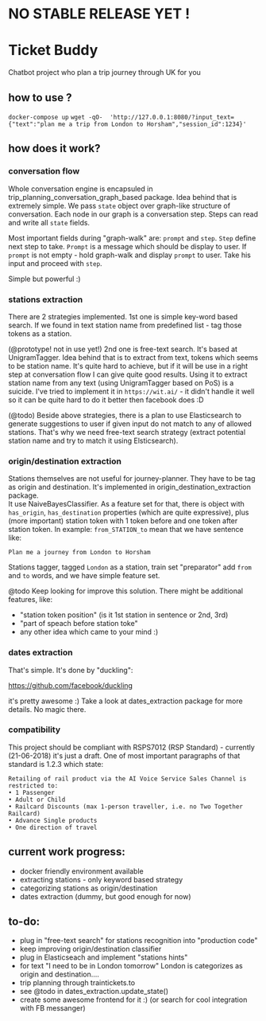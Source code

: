 # NO STABLE RELEASE YET !

# Ticket Buddy
Chatbot project who plan a trip journey through UK for you

## how to use ?

`docker-compose up`
`wget -qO-  'http://127.0.0.1:8080/?input_text={"text":"plan me a trip from London to Horsham","session_id":1234}'`

## how does it work?

### conversation flow

Whole conversation engine is encapsuled in trip_planning_conversation_graph_based package.
Idea behind that is extremely simple. We pass `state` object over graph-like structure of conversation.
Each node in our graph is a conversation step. Steps can read and write all `state` fields. 

Most important fields during "graph-walk" are: `prompt` and `step`.
`Step` define next step to take.
`Prompt` is a message which should be display to user. If `prompt` is not empty - hold graph-walk and display
`prompt` to user. Take his input and proceed with `step`.

Simple but powerful :)

### stations extraction

There are 2 strategies implemented.
1st one is simple key-word based search. If we found in text station name from
predefined list - tag those tokens as a station.


(@prototype! not in use yet!) 2nd one is free-text search. It's based at UnigramTagger. 
Idea behind that is to extract from text, tokens which seems to be station name.
It's quite hard to achieve, but if it will be use in a right step at conversation flow
I can give quite good results. Using it to extract station name from any text 
(using UnigramTagger based on PoS) is a suicide. I've tried to implement it in 
`https://wit.ai/` - it didn't handle it well so it can be quite hard to do it 
better then facebook does :D  

(@todo) Beside above strategies, there is a plan to use Elasticsearch to generate
suggestions to user if given input do not match to any of allowed stations. 
That's why we need free-text search strategy 
(extract potential station name and try to match it using Elsticsearch).     

### origin/destination extraction

Stations themselves are not useful for journey-planner. They have to be tag as
origin and destination. It's implemented in origin_destination_extraction package.  
It use NaiveBayesClassifier. As a feature set for that, there is object with 
`has_origin`, `has_destination` properties (which are quite expressive), plus
(more important) station token with 1 token before and one token after station token. 
In example: `from_STATION_to` mean that we have sentence like:

`Plan me a journey from London to Horsham`

Stations tagger, tagged `London` as a station, train set "preparator" add `from` and `to`
words, and we have simple feature set.

@todo
Keep looking for improve this solution. There might be additional features, like: 

- "station token position" (is it 1st station in sentence or 2nd, 3rd)
- "part of speach before station toke"
- any other idea which came to your mind :)    

### dates extraction

That's simple. It's done by "duckling":

https://github.com/facebook/duckling

it's pretty awesome :) Take a look at dates_extraction package for more details.
No magic there.

### compatibility

This project should be compliant with RSPS7012 (RSP Standard) - currently 
(21-06-2018) it's just a draft. One of most important paragraphs of that standard is
1.2.3 which state:
```
Retailing of rail product via the AI Voice Service Sales Channel is restricted to:
• 1 Passenger
• Adult or Child
• Railcard Discounts (max 1-person traveller, i.e. no Two Together Railcard)
• Advance Single products
• One direction of travel
```
 

## current work progress:

- docker friendly environment available
- extracting stations - only keyword based strategy
- categorizing stations as origin/destination
- dates extraction (dummy, but good enough for now)

## to-do: 
- plug in "free-text search" for stations recognition into "production code"
- keep improving origin/destination classifier
- plug in Elasticseach and implement "stations hints"
- for text "I need to be in London tomorrow" London is categorizes as origin and destination....        
- trip planning through traintickets.to
- see @todo in dates_extraction.update_state() 
- create some awesome frontend for it :) (or search for cool integration with FB messanger)
